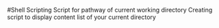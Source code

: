 #Shell Scripting
Script for pathway of current working directory
Creating script to display content list of your current directory
